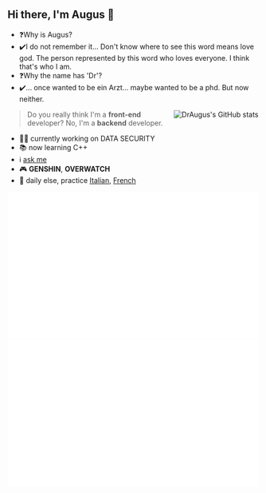 <!--
[![Typing SVG](http://readme-typing-svg.herokuapp.com?font=Arizonia&size=25&color=F7825D&lines=There+is+a+sweet+smell+of+roses+in+the+air.;love+at+first+sight;Look+at+that+moon.+It's+as+bright+as+a+light+bulb.)](https://git.io/typing-svg)
-->
## Hi there, I'm Augus 👋

- ❓Why is Augus?
- ✔️I do not remember it... Don't know where to see this word means love god. The person represented by this word who loves everyone. I think that's who I am.
- ❓Why the name has 'Dr'?
- ✔️... once wanted to be ein Arzt... maybe wanted to be a phd. But now neither.

<img src="https://github-readme-stats.vercel.app/api?username=draugus&show_icons=true&hide_title=true&hide_border=true" alt="DrAugus's GitHub stats" align="right">


> Do you really think I'm a **front-end** developer? No, I'm a **backend** developer.

- 🐕‍🦺 currently working on DATA SECURITY
- 📚 now learning C++
- ℹ️ [ask me](https://github.com/DrAugus/DrAugus/issues)
- 🎮 **GENSHIN**, **OVERWATCH**
- 🥂 daily else, practice [Italian](https://www.edilingua.it/), [French](https://mlp.fltrp.com/wys/bookstore/file?id=1135)


![](https://raw.githubusercontent.com/DrAugus/github-stats/master/generated/overview.svg)
![](https://raw.githubusercontent.com/DrAugus/github-stats/master/generated/languages.svg)
<!-- ![](http://github-profile-summary-cards.vercel.app/api/cards/most-commit-language?username=draugus&theme=github)
![](http://github-profile-summary-cards.vercel.app/api/cards/repos-per-language?username=draugus&theme=github) -->
